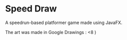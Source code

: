 # Speed Draw
A speedrun-based platformer game made using JavaFX.

The art was made in Google Drawings : <8 )
